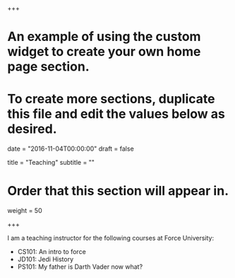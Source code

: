 +++
# An example of using the custom widget to create your own home page section.
# To create more sections, duplicate this file and edit the values below as desired.

date = "2016-11-04T00:00:00"
draft = false

title = "Teaching"
subtitle = ""

# Order that this section will appear in.
weight = 50

+++

I am a teaching instructor for the following courses at Force University:

- CS101: An intro to force
- JD101: Jedi History
- PS101: My father is Darth Vader now what?
